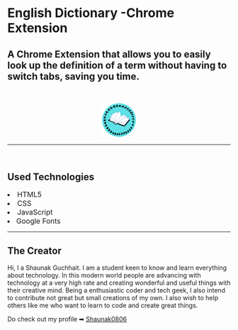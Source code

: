 <h1>English Dictionary -Chrome Extension</h1>

## A Chrome Extension that allows you to easily look up the definition of a term without having to switch tabs, saving you time.
<br>
<p align="center"  ><img  width="15%" src="logo.png" alt="Coding"></p>
<hr>
<br>

## Used Technologies

<font size="3">

<li>HTML5
<li>CSS
<li>JavaScript
<li>Google Fonts

</font>

<br>
<hr>

## The Creator
Hi, I a Shaunak Guchhait. I am a student keen to know and learn everything about technology. In this modern world people are advancing with technology at a very high rate and creating wonderful and useful things with their creative mind. Being a enthusiastic coder and tech geek, I also intend to contribute not great but small creations of my own. I also wish to help others like me who want to learn to code and create great things.
 <br>

Do check out my profile ➡ [Shaunak0806](https://github.com/Shaunak0806)